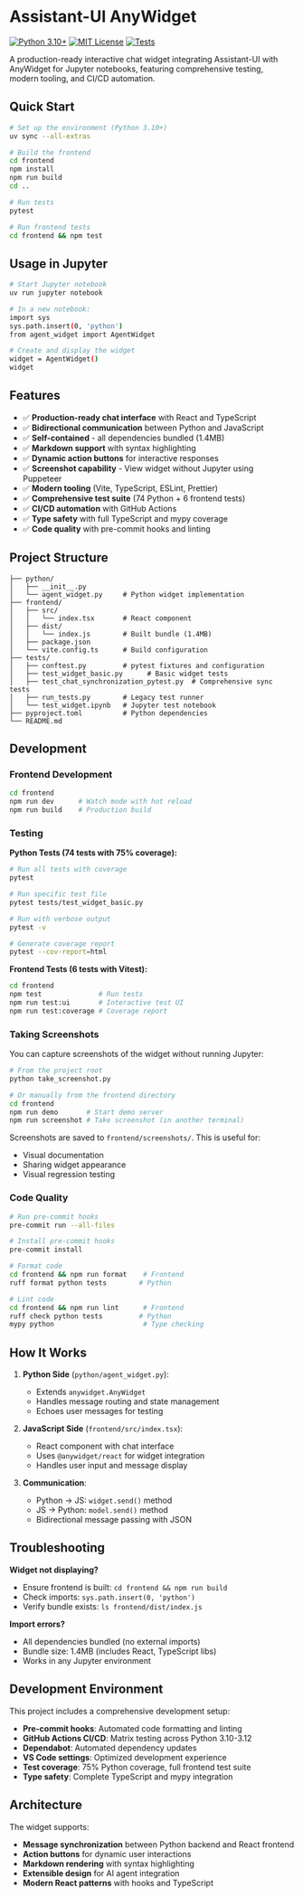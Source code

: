 # Assistant-UI AnyWidget

[![Python 3.10+](https://img.shields.io/badge/python-3.10+-blue.svg)](https://www.python.org/downloads/)
[![MIT License](https://img.shields.io/badge/license-MIT-green.svg)](LICENSE)
[![Tests](https://github.com/basnijholt/assistant-ui-anywidget/workflows/CI/badge.svg)](https://github.com/basnijholt/assistant-ui-anywidget/actions)

A production-ready interactive chat widget integrating Assistant-UI with AnyWidget for Jupyter notebooks, featuring comprehensive testing, modern tooling, and CI/CD automation.

## Quick Start

```bash
# Set up the environment (Python 3.10+)
uv sync --all-extras

# Build the frontend
cd frontend
npm install
npm run build
cd ..

# Run tests
pytest

# Run frontend tests
cd frontend && npm test
```

## Usage in Jupyter

```bash
# Start Jupyter notebook
uv run jupyter notebook

# In a new notebook:
import sys
sys.path.insert(0, 'python')
from agent_widget import AgentWidget

# Create and display the widget
widget = AgentWidget()
widget
```

## Features

- ✅ **Production-ready chat interface** with React and TypeScript
- ✅ **Bidirectional communication** between Python and JavaScript
- ✅ **Self-contained** - all dependencies bundled (1.4MB)
- ✅ **Markdown support** with syntax highlighting
- ✅ **Dynamic action buttons** for interactive responses
- ✅ **Screenshot capability** - View widget without Jupyter using Puppeteer
- ✅ **Modern tooling** (Vite, TypeScript, ESLint, Prettier)
- ✅ **Comprehensive test suite** (74 Python + 6 frontend tests)
- ✅ **CI/CD automation** with GitHub Actions
- ✅ **Type safety** with full TypeScript and mypy coverage
- ✅ **Code quality** with pre-commit hooks and linting

## Project Structure

```
├── python/
│   ├── __init__.py
│   └── agent_widget.py     # Python widget implementation
├── frontend/
│   ├── src/
│   │   └── index.tsx       # React component
│   ├── dist/
│   │   └── index.js        # Built bundle (1.4MB)
│   ├── package.json
│   └── vite.config.ts      # Build configuration
├── tests/
│   ├── conftest.py         # pytest fixtures and configuration
│   ├── test_widget_basic.py      # Basic widget tests
│   ├── test_chat_synchronization_pytest.py  # Comprehensive sync tests
│   ├── run_tests.py        # Legacy test runner
│   └── test_widget.ipynb   # Jupyter test notebook
├── pyproject.toml          # Python dependencies
└── README.md
```

## Development

### Frontend Development

```bash
cd frontend
npm run dev      # Watch mode with hot reload
npm run build    # Production build
```

### Testing

**Python Tests (74 tests with 75% coverage):**

```bash
# Run all tests with coverage
pytest

# Run specific test file
pytest tests/test_widget_basic.py

# Run with verbose output
pytest -v

# Generate coverage report
pytest --cov-report=html
```

**Frontend Tests (6 tests with Vitest):**

```bash
cd frontend
npm test              # Run tests
npm run test:ui       # Interactive test UI
npm run test:coverage # Coverage report
```

### Taking Screenshots

You can capture screenshots of the widget without running Jupyter:

```bash
# From the project root
python take_screenshot.py

# Or manually from the frontend directory
cd frontend
npm run demo       # Start demo server
npm run screenshot # Take screenshot (in another terminal)
```

Screenshots are saved to `frontend/screenshots/`. This is useful for:
- Visual documentation
- Sharing widget appearance
- Visual regression testing

### Code Quality

```bash
# Run pre-commit hooks
pre-commit run --all-files

# Install pre-commit hooks
pre-commit install

# Format code
cd frontend && npm run format    # Frontend
ruff format python tests        # Python

# Lint code
cd frontend && npm run lint      # Frontend
ruff check python tests         # Python
mypy python                      # Type checking
```

## How It Works

1. **Python Side** (`python/agent_widget.py`):
   - Extends `anywidget.AnyWidget`
   - Handles message routing and state management
   - Echoes user messages for testing

2. **JavaScript Side** (`frontend/src/index.tsx`):
   - React component with chat interface
   - Uses `@anywidget/react` for widget integration
   - Handles user input and message display

3. **Communication**:
   - Python → JS: `widget.send()` method
   - JS → Python: `model.send()` method
   - Bidirectional message passing with JSON

## Troubleshooting

**Widget not displaying?**

- Ensure frontend is built: `cd frontend && npm run build`
- Check imports: `sys.path.insert(0, 'python')`
- Verify bundle exists: `ls frontend/dist/index.js`

**Import errors?**

- All dependencies bundled (no external imports)
- Bundle size: 1.4MB (includes React, TypeScript libs)
- Works in any Jupyter environment

## Development Environment

This project includes a comprehensive development setup:

- **Pre-commit hooks**: Automated code formatting and linting
- **GitHub Actions CI/CD**: Matrix testing across Python 3.10-3.12
- **Dependabot**: Automated dependency updates
- **VS Code settings**: Optimized development experience
- **Test coverage**: 75% Python coverage, full frontend test suite
- **Type safety**: Complete TypeScript and mypy integration

## Architecture

The widget supports:

- **Message synchronization** between Python backend and React frontend
- **Action buttons** for dynamic user interactions
- **Markdown rendering** with syntax highlighting
- **Extensible design** for AI agent integration
- **Modern React patterns** with hooks and TypeScript

